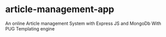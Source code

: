 # article-management-app
An online Article management System with Express JS and MongoDb With PUG Templating engine
